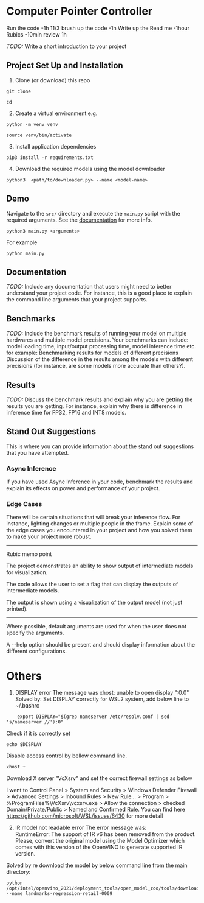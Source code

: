 # Computer Pointer Controller

Run the code -1h
11/3
brush up the code -1h
Write up the Read me -1hour
Rubics -10min
review 1h

*TODO:* Write a short introduction to your project

## Project Set Up and Installation
1. Clone (or download) this repo
```
git clone 

cd 
```

2. Create a virtual environment
e.g.
```
python -m venv venv

source venv/bin/activate
```

3. Install application dependencies
```
pip3 install -r requirements.txt
```

4. Download the required models using the model downloader
```
python3  <path/to/downloader.py> --name <model-name>
```

## Demo
Navigate to the `src/` directory and execute the `main.py` script with the required arguments.
See the [documentation](#documentation) for more info.
```
python3 main.py <arguments>
```
For example
```
python main.py 
```


## Documentation
*TODO:* Include any documentation that users might need to better understand your project code. For instance, this is a good place to explain the command line arguments that your project supports.


## Benchmarks
*TODO:* Include the benchmark results of running your model on multiple hardwares and multiple model precisions. Your benchmarks can include: model loading time, input/output processing time, model inference time etc.
for example: Benchmarking results for models of different precisions
Discussion of the difference in the results among the models with different precisions (for instance, are some models more accurate than others?).

## Results
*TODO:* Discuss the benchmark results and explain why you are getting the results you are getting. For instance, explain why there is difference in inference time for FP32, FP16 and INT8 models.

## Stand Out Suggestions
This is where you can provide information about the stand out suggestions that you have attempted.

### Async Inference
If you have used Async Inference in your code, benchmark the results and explain its effects on power and performance of your project.

### Edge Cases
There will be certain situations that will break your inference flow. For instance, lighting changes or multiple people in the frame. Explain some of the edge cases you encountered in your project and how you solved them to make your project more robust.

------------------------------------------
Rubic memo point

The project demonstrates an ability to show output of intermediate models for visualization.

The code allows the user to set a flag that can display the outputs of intermediate models.

The output is shown using a visualization of the output model (not just printed).


-----------------------------------------
Where possible, default arguments are used for when the user does not specify the arguments.

A --help option should be present and should display information about the different configurations.

# Others
1. DISPLAY error
The message was xhost:  unable to open display ":0.0"
Solved by:
Set DISPLAY correctly for WSL2 system, add below line to ~/.bashrc
```
    export DISPLAY="$(grep nameserver /etc/resolv.conf | sed 's/nameserver //'):0"
```
Check if it is correctly set
```
echo $DISPLAY
```
Disable access control by bellow command line. 
```
xhost +
```
Download X server "VcXsrv" and set the correct firewall settings as below

I went to Control Panel > System and Security > Windows Defender Firewall > Advanced Settings > Inbound Rules > New Rule... > Program > %ProgramFiles%\VcXsrv\vcxsrv.exe > Allow the connection > checked Domain/Private/Public > Named and Confirmed Rule.
You can find here https://github.com/microsoft/WSL/issues/6430 for more detail

2. IR model not readable error
The error message was:  
RuntimeError: The support of IR v6 has been removed from the product. Please, convert the original model using the Model Optimizer which comes with this version of the OpenVINO to generate supported IR version.  

Solved by re download the model by below command line from the main directory:

```
python /opt/intel/openvino_2021/deployment_tools/open_model_zoo/tools/downloader/downloader.py --name landmarks-regression-retail-0009
```